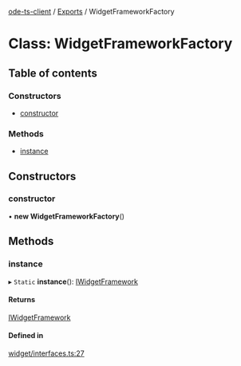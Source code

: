 [ode-ts-client](../README.md) / [Exports](../modules.md) / WidgetFrameworkFactory

# Class: WidgetFrameworkFactory

## Table of contents

### Constructors

- [constructor](widgetframeworkfactory.md#constructor)

### Methods

- [instance](widgetframeworkfactory.md#instance)

## Constructors

### constructor

• **new WidgetFrameworkFactory**()

## Methods

### instance

▸ `Static` **instance**(): [IWidgetFramework](../interfaces/iwidgetframework.md)

#### Returns

[IWidgetFramework](../interfaces/iwidgetframework.md)

#### Defined in

[widget/interfaces.ts:27](https://github.com/opendigitaleducation/infrontexplore/blob/9b53f59/src/ts/widget/interfaces.ts#L27)

